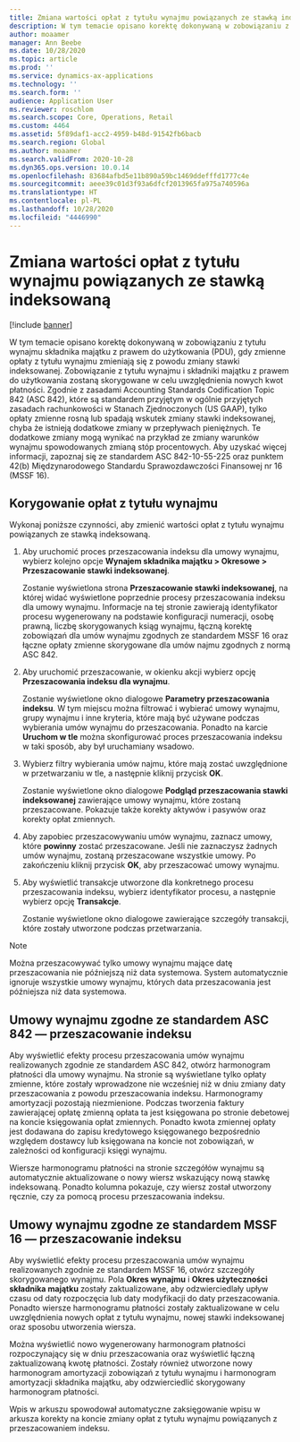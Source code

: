 ```yaml
---
title: Zmiana wartości opłat z tytułu wynajmu powiązanych ze stawką indeksowaną
description: W tym temacie opisano korektę dokonywaną w zobowiązaniu z tytułu wynajmu składnika majątku z prawem do użytkowania (PDU), gdy zmienne opłaty z tytułu wynajmu zmieniają się z powodu zmiany stawki indeksowanej.
author: moaamer
manager: Ann Beebe
ms.date: 10/28/2020
ms.topic: article
ms.prod: ''
ms.service: dynamics-ax-applications
ms.technology: ''
ms.search.form: ''
audience: Application User
ms.reviewer: roschlom
ms.search.scope: Core, Operations, Retail
ms.custom: 4464
ms.assetid: 5f89daf1-acc2-4959-b48d-91542fb6bacb
ms.search.region: Global
ms.author: moaamer
ms.search.validFrom: 2020-10-28
ms.dyn365.ops.version: 10.0.14
ms.openlocfilehash: 83684afbd5e11b890a59bc1469ddefffd1777c4e
ms.sourcegitcommit: aeee39c01d3f93a6dfcf2013965fa975a740596a
ms.translationtype: HT
ms.contentlocale: pl-PL
ms.lasthandoff: 10/28/2020
ms.locfileid: "4446990"
---
```

# <a name="revalue-lease-payments-that-are-linked-to-an-index-rate"></a>Zmiana wartości opłat z tytułu wynajmu powiązanych ze stawką indeksowaną

[!include [banner](../includes/banner.md)]

W tym temacie opisano korektę dokonywaną w zobowiązaniu z tytułu wynajmu składnika majątku z prawem do użytkowania (PDU), gdy zmienne opłaty z tytułu wynajmu zmieniają się z powodu zmiany stawki indeksowanej. Zobowiązanie z tytułu wynajmu i składniki majątku z prawem do użytkowania zostaną skorygowane w celu uwzględnienia nowych kwot płatności. Zgodnie z zasadami Accounting Standards Codification Topic 842 (ASC 842), które są standardem przyjętym w ogólnie przyjętych zasadach rachunkowości w Stanach Zjednoczonych (US GAAP), tylko opłaty zmienne rosną lub spadają wskutek zmiany stawki indeksowanej, chyba że istnieją dodatkowe zmiany w przepływach pieniężnych. Te dodatkowe zmiany mogą wynikać na przykład ze zmiany warunków wynajmu spowodowanych zmianą stóp procentowych. Aby uzyskać więcej informacji, zapoznaj się ze standardem ASC 842-10-55-225 oraz punktem 42(b) Międzynarodowego Standardu Sprawozdawczości Finansowej nr 16 (MSSF 16).

## <a name="adjust-lease-payments"></a>Korygowanie opłat z tytułu wynajmu

Wykonaj poniższe czynności, aby zmienić wartości opłat z tytułu wynajmu powiązanych ze stawką indeksowaną.

1. Aby uruchomić proces przeszacowania indeksu dla umowy wynajmu, wybierz kolejno opcje **Wynajem składnika majątku \> Okresowe \> Przeszacowanie stawki indeksowanej**.

    Zostanie wyświetlona strona **Przeszacowanie stawki indeksowanej**, na której widać wyświetlone poprzednie procesy przeszacowania indeksu dla umowy wynajmu. Informacje na tej stronie zawierają identyfikator procesu wygenerowany na podstawie konfiguracji numeracji, osobę prawną, liczbę skorygowanych ksiąg wynajmu, łączną korektę zobowiązań dla umów wynajmu zgodnych ze standardem MSSF 16 oraz łączne opłaty zmienne skorygowane dla umów najmu zgodnych z normą ASC 842.

2. Aby uruchomić przeszacowanie, w okienku akcji wybierz opcję **Przeszacowania indeksu dla wynajmu**.

    Zostanie wyświetlone okno dialogowe **Parametry przeszacowania indeksu**. W tym miejscu można filtrować i wybierać umowy wynajmu, grupy wynajmu i inne kryteria, które mają być używane podczas wybierania umów wynajmu do przeszacowania. Ponadto na karcie **Uruchom w tle** można skonfigurować proces przeszacowania indeksu w taki sposób, aby był uruchamiany wsadowo.

4. Wybierz filtry wybierania umów najmu, które mają zostać uwzględnione w przetwarzaniu w tle, a następnie kliknij przycisk **OK**.

    Zostanie wyświetlone okno dialogowe **Podgląd przeszacowania stawki indeksowanej** zawierające umowy wynajmu, które zostaną przeszacowane. Pokazuje także korekty aktywów i pasywów oraz korekty opłat zmiennych.
    
5. Aby zapobiec przeszacowywaniu umów wynajmu, zaznacz umowy, które **powinny** zostać przeszacowane. Jeśli nie zaznaczysz żadnych umów wynajmu, zostaną przeszacowane wszystkie umowy. Po zakończeniu kliknij przycisk **OK**, aby przeszacować umowy wynajmu.
6. Aby wyświetlić transakcje utworzone dla konkretnego procesu przeszacowania indeksu, wybierz identyfikator procesu, a następnie wybierz opcję **Transakcje**.

    Zostanie wyświetlone okno dialogowe zawierające szczegóły transakcji, które zostały utworzone podczas przetwarzania.

> [!NOTE]
> Można przeszacowywać tylko umowy wynajmu mające datę przeszacowania nie późniejszą niż data systemowa. System automatycznie ignoruje wszystkie umowy wynajmu, których data przeszacowania jest późniejsza niż data systemowa.

## <a name="asc-842-leases--index-revaluation"></a>Umowy wynajmu zgodne ze standardem ASC 842 — przeszacowanie indeksu

Aby wyświetlić efekty procesu przeszacowania umów wynajmu realizowanych zgodnie ze standardem ASC 842, otwórz harmonogram płatności dla umowy wynajmu. Na stronie są wyświetlane tylko opłaty zmienne, które zostały wprowadzone nie wcześniej niż w dniu zmiany daty przeszacowania z powodu przeszacowania indeksu. Harmonogramy amortyzacji pozostają niezmienione. Podczas tworzenia faktury zawierającej opłatę zmienną opłata ta jest księgowana po stronie debetowej na koncie księgowania opłat zmiennych. Ponadto kwota zmiennej opłaty jest dodawana do zapisu kredytowego księgowanego bezpośrednio względem dostawcy lub księgowana na koncie not zobowiązań, w zależności od konfiguracji księgi wynajmu.

Wiersze harmonogramu płatności na stronie szczegółów wynajmu są automatycznie aktualizowane o nowy wiersz wskazujący nową stawkę indeksowaną. Ponadto kolumna pokazuje, czy wiersz został utworzony ręcznie, czy za pomocą procesu przeszacowania indeksu.

## <a name="ifrs-16-leases--index-revaluation"></a>Umowy wynajmu zgodne ze standardem MSSF 16 — przeszacowanie indeksu

Aby wyświetlić efekty procesu przeszacowania umów wynajmu realizowanych zgodnie ze standardem MSSF 16, otwórz szczegóły skorygowanego wynajmu. Pola **Okres wynajmu** i **Okres użyteczności składnika majątku** zostały zaktualizowane, aby odzwierciedlały upływ czasu od daty rozpoczęcia lub daty modyfikacji do daty przeszacowania. Ponadto wiersze harmonogramu płatności zostały zaktualizowane w celu uwzględnienia nowych opłat z tytułu wynajmu, nowej stawki indeksowanej oraz sposobu utworzenia wiersza.

Można wyświetlić nowo wygenerowany harmonogram płatności rozpoczynający się w dniu przeszacowania oraz wyświetlić łączną zaktualizowaną kwotę płatności. Zostały również utworzone nowy harmonogram amortyzacji zobowiązań z tytułu wynajmu i harmonogram amortyzacji składnika majątku, aby odzwierciedlić skorygowany harmonogram płatności.

Wpis w arkuszu spowodował automatyczne zaksięgowanie wpisu w arkusza korekty na koncie zmiany opłat z tytułu wynajmu powiązanych z przeszacowaniem indeksu.
